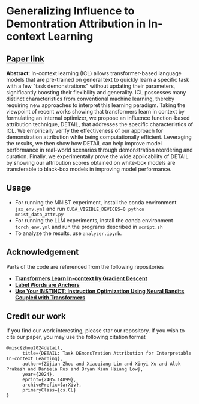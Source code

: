 # Generalizing Influence to Demontration Attribution in In-context Learning

## [Paper link](https://arxiv.org/abs/2405.14899)

**Abstract**:
In-context learning (ICL) allows transformer-based language models that are pre-trained on general text to quickly learn a specific task with a few "task demonstrations" without updating their parameters, significantly boosting their flexibility and generality. ICL possesses many distinct characteristics from conventional machine learning, thereby requiring new approaches to interpret this learning paradigm. Taking the viewpoint of recent works showing that transformers learn in context by formulating an internal optimizer, we propose an influence function-based attribution technique, DETAIL, that addresses the specific characteristics of ICL. We empirically verify the effectiveness of our approach for demonstration attribution while being computationally efficient. Leveraging the results, we then show how DETAIL can help improve model performance in real-world scenarios through demonstration reordering and curation. Finally, we experimentally prove the wide applicability of DETAIL by showing our attribution scores obtained on white-box models are transferable to black-box models in improving model performance.


## Usage
- For running the MNIST experiment, install the conda environment `jax_env.yml` and run `CUDA_VISIBLE_DEVICES=0 python mnist_data_attr.py`
- For running the LLM experiments, install the conda environment `torch_env.yml` and run the programs described in `script.sh`
- To analyze the results, use `analyzer.ipynb`.

## Acknowledgement
Parts of the code are referenced from the following repositories
- [**Transformers Learn In-context by Gradient Descent**](https://github.com/google-research/self-organising-systems/tree/master/transformers_learn_icl_by_gd)
- [**Label Words are Anchors**](https://github.com/lancopku/label-words-are-anchors)
- [**Use Your INSTINCT: Instruction Optimization Using Neural Bandits Coupled with Transformers**](https://github.com/xqlin98/INSTINCT)

## Credit our work
If you find our work interesting, please star our repository. If you wish to cite our paper, you may use the following citation format
```
@misc{zhou2024detail,
      title={DETAIL: Task DEmonsTration Attribution for Interpretable In-context Learning}, 
      author={Zijian Zhou and Xiaoqiang Lin and Xinyi Xu and Alok Prakash and Daniela Rus and Bryan Kian Hsiang Low},
      year={2024},
      eprint={2405.14899},
      archivePrefix={arXiv},
      primaryClass={cs.CL}
}
```
